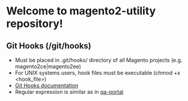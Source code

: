 # Welcome to magento2-utility repository!

## Git Hooks (/git/hooks)
* Must be placed in .git/hooks/ directory of all Magento projects (e.g. magento2ce|magento2ee)
* For UNIX systems users, hook files must be executable (chmod +x <hook_file>)
* [Git Hooks documentation](https://git-scm.com/book/ch8-3.html)
* Regular expression is similar as in [qa-portal](https://github.com/magento-qmt/qa-portal/blob/develop/lib/Magento/GitHub/Checklist.php#L177)